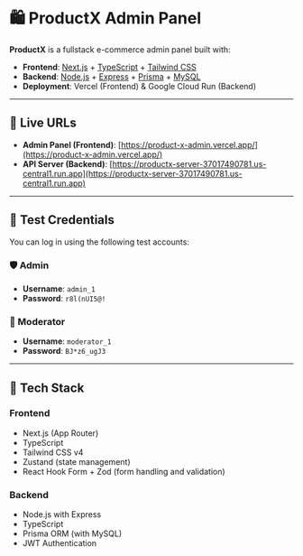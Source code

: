 # 🛍️ ProductX Admin Panel

**ProductX** is a fullstack e-commerce admin panel built with:

- **Frontend**: [Next.js](https://nextjs.org/) + [TypeScript](https://www.typescriptlang.org/) + [Tailwind CSS](https://tailwindcss.com/)
- **Backend**: [Node.js](https://nodejs.org/) + [Express](https://expressjs.com/) + [Prisma](https://www.prisma.io/) + [MySQL](https://www.mysql.com/)
- **Deployment**: Vercel (Frontend) & Google Cloud Run (Backend)

---

## 🔗 Live URLs

- **Admin Panel (Frontend)**: [https://product-x-admin.vercel.app/](https://product-x-admin.vercel.app/)
- **API Server (Backend)**: [https://productx-server-37017490781.us-central1.run.app](https://productx-server-37017490781.us-central1.run.app)

---

## 🔐 Test Credentials

You can log in using the following test accounts:

### 🛡 Admin
- **Username**: `admin_1`
- **Password**: `r8l(nUI5@!`

### 👮 Moderator
- **Username**: `moderator_1`
- **Password**: `BJ*z6_ugJ3`

---

## 🧱 Tech Stack

### Frontend
- Next.js (App Router)
- TypeScript
- Tailwind CSS v4
- Zustand (state management)
- React Hook Form + Zod (form handling and validation)

### Backend
- Node.js with Express
- TypeScript
- Prisma ORM (with MySQL)
- JWT Authentication

